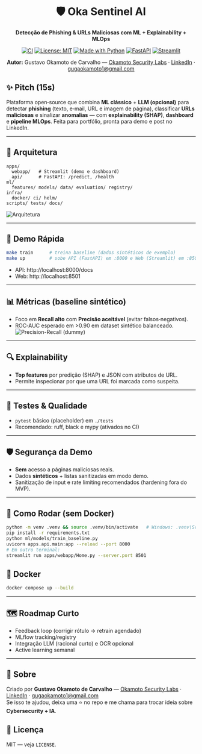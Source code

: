 <div align="center">

# 🛡️ Oka Sentinel AI  
**Detecção de Phishing & URLs Maliciosas com ML + Explainability + MLOps**

[![CI](https://img.shields.io/github/actions/workflow/status/gustavo89587/oka-sentinel-ai/ci.yml?label=CI&logo=github)](#)
[![License: MIT](https://img.shields.io/badge/License-MIT-black.svg)](LICENSE)
[![Made with Python](https://img.shields.io/badge/Python-3.11-blue.svg)](#)
[![FastAPI](https://img.shields.io/badge/FastAPI-🚀-green.svg)](#)
[![Streamlit](https://img.shields.io/badge/Streamlit-app-red.svg)](#)

**Autor:** Gustavo Okamoto de Carvalho — [Okamoto Security Labs](https://github.com/gustavo89587) · [LinkedIn](https://www.linkedin.com/in/gustavo-okamoto-de-carvalho-ti) · <a href="mailto:gugaokamoto1@gmail.com">gugaokamoto1@gmail.com</a>

</div>

## ✨ Pitch (15s)
Plataforma open‑source que combina **ML clássico** + **LLM (opcional)** para detectar **phishing** (texto, e‑mail, URL e imagem de página), classificar **URLs maliciosas** e sinalizar **anomalias** — com **explainability (SHAP)**, **dashboard** e **pipeline MLOps**. Feita para portfólio, pronta para demo e post no LinkedIn.

---

## 🧱 Arquitetura
```
apps/
  webapp/   # Streamlit (demo e dashboard)
  api/      # FastAPI: /predict, /health
ml/
  features/ models/ data/ evaluation/ registry/
infra/
  docker/ ci/ helm/
scripts/ tests/ docs/
```
![Arquitetura](docs/assets/architecture.png)

---

## 🚀 Demo Rápida
```bash
make train      # treina baseline (dados sintéticos de exemplo)
make up         # sobe API (FastAPI) em :8000 e Web (Streamlit) em :8501
```
- API: http://localhost:8000/docs  
- Web: http://localhost:8501

---

## 📊 Métricas (baseline sintético)
- Foco em **Recall alto** com **Precisão aceitável** (evitar falsos‑negativos).
- ROC‑AUC esperado em >0.90 em dataset sintético balanceado.
![Precision-Recall (dummy)](docs/assets/metrics_pr.png)

---

## 🔍 Explainability
- **Top features** por predição (SHAP) e JSON com atributos de URL.
- Permite inspecionar por que uma URL foi marcada como suspeita.

---

## 🧪 Testes & Qualidade
- `pytest` básico (placeholder) em `./tests`  
- Recomendado: ruff, black e mypy (ativados no CI)

---

## 🛡️ Segurança da Demo
- **Sem** acesso a páginas maliciosas reais.
- Dados **sintéticos** + listas sanitizadas em modo demo.
- Sanitização de input e rate limiting recomendados (hardening fora do MVP).

---

## 🧰 Como Rodar (sem Docker)
```bash
python -m venv .venv && source .venv/bin/activate   # Windows: .venv\Scripts\activate
pip install -r requirements.txt
python ml/models/train_baseline.py
uvicorn apps.api.main:app --reload --port 8000
# Em outro terminal:
streamlit run apps/webapp/Home.py --server.port 8501
```

## 🐳 Docker
```bash
docker compose up --build
```

---

## 🗺️ Roadmap Curto
- Feedback loop (corrigir rótulo → retrain agendado)
- MLflow tracking/registry
- Integração LLM (racional curto) e OCR opcional
- Active learning semanal

---

## 👤 Sobre
Criado por **Gustavo Okamoto de Carvalho** — [Okamoto Security Labs](https://github.com/gustavo89587) · [LinkedIn](https://www.linkedin.com/in/gustavo-okamoto-de-carvalho-ti) · <a href="mailto:gugaokamoto1@gmail.com">gugaokamoto1@gmail.com</a>  
Se isso te ajudou, deixa uma ⭐ no repo e me chama para trocar ideia sobre **Cybersecurity + IA**.

## 📄 Licença
MIT — veja `LICENSE`.
